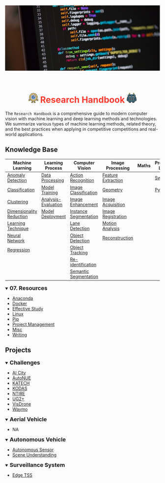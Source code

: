<div align="center">
<p>
   <img width="850" src="../data/images/banner.jpeg"></a>
</p>
<br>

<img src="../data/logo/one_100.png" width="32"> <span style="color:rgb(255, 59, 48);">Research Handbook</span> <img src="../data/logo/square_96.png" width="32">
=============================
</div>

The `Research Handbook` is a comprehensive guide to modern computer vision with machine learning and deep learning methods and technologies. We summarize various types of machine learning methods, related theory, and the best practices when applying in competitive competitions and real-world applications.


## Knowledge Base

| Machine Learning             | Learning Process        | Computer Vision                                       | Image Processing       | Maths | Programming Language |
|------------------------------|-------------------------|-------------------------------------------------------|------------------------|-------|----------------------|
| [Anomaly Detection]()        | [Data Processing]()     | [Action Recognition]()                                | [Feature Extraction]() |       | [Swift]()            |
| [Classification]()           | [Model Training]()      | [Image Classification]()                              | [Geometry]()           |       | [Python]()           |
| [Clustering]()               | [Analysis-Evaluation]() | [Image Enhancement](docs/image_enhancement/README.md) | [Image Acquisition]()  |       |                      |
| [Dimensionality Reduction]() | [Model Deployment]()    | [Instance Segmentation]()                             | [Image Registration]() |       |                      |
| [Learning Technique]()       |                         | [Lane Detection]()                                    | [Motion Analysis]()    |       |                      |
| [Neural Network]()           |                         | [Object Detection]()                                  | [Reconstruction]()     |       |                      |
| [Regression]()               |                         | [Object Tracking]()                                   |                        |       |                      |
|                              |                         | [Re-identification]()                                 |                        |       |                      |
|                              |                         | [Semantic Segmentation]()                             |                        |       |                      |


<details open>
<summary><b style="font-size:18px">07. Resources</b></summary>

- [Anaconda]()
- [Docker]()
- [Effective Study]()
- [Linux]()
- [Pip]()
- [Project Management]()
- [Misc]()
- [Writing]()
</details>


## Projects

<details open>
<summary><b style="font-size:18px">Challenges</b></summary>

- [AI City]()
- [AutoNUE]()
- [KATECH]()
- [KODAS]()
- [NTIRE]()
- [UG2+]()
- [VisDrone]()
- [Waymo]()
</details>

<details open>
<summary><b style="font-size:18px">Aerial Vehicle</b></summary>

- NA
</details>

<details open>
<summary><b style="font-size:18px">Autonomous Vehicle</b></summary>

- [Autonomous Sensor]()
- [Scene Understanding]()
</details>

<details open>
<summary><b style="font-size:18px">Surveillance System</b></summary>

- [Edge TSS]()
</details>
